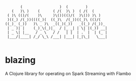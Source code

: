 ```
       (                 )  (        )          
   (   )\ )    (      ( /(  )\ )  ( /(  (       
 ( )\ (()/(    )\     )\())(()/(  )\()) )\ )    
 )((_) /(_))((((_)(  ((_)\  /(_))((_)\ (()/(    
((_)_ (_))   )\ _ )\  _((_)(_))   _((_) /(_))_  
 | _ )| |    (_)_\(_)|_  / |_ _| | \| |(_)) __| 
 | _ \| |__   / _ \   / /   | |  | .` |  | (_ | 
 |___/|____| /_/ \_\ /___| |___| |_|\_|   \___| 
                                                
```

# blazing
A Clojure library for operating on Spark Streaming with Flambo
